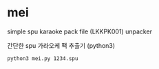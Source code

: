 # mei
simple spu karaoke pack file (LKKPK001) unpacker

간단한 spu 가라오케 팩 추출기 (python3)

<pre><code>python3 mei.py 1234.spu</code></pre>
